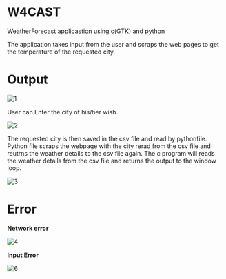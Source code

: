 # W4CAST
WeatherForecast applicastion using c(GTK) and python

  The application takes input from the user and scraps the web pages to get the temperature of the requested city.
  
 # Output
 



   ![1](https://user-images.githubusercontent.com/118742334/224647845-6110c97d-2887-42a3-9251-333d17dbb381.png)



  User can Enter the city of his/her wish.


   ![2](https://user-images.githubusercontent.com/118742334/224648322-0db8d518-571b-4794-adc1-ab58d2243de7.png)





  The requested city is then saved in the csv file and read by pythonfile. Python file scraps the webpage with the city rerad from the csv file and reutrns the weather details to the csv file again. The c program will reads the weather details from the csv file and returns the output to the window loop.
  
  
  
  
   ![3](https://user-images.githubusercontent.com/118742334/224648920-4ec2c5e0-cfe1-4d8e-9087-0708befb22e4.png)
   
  # Error
  
  **Network error**
  
  
  ![4](https://user-images.githubusercontent.com/118742334/224653493-ef90dc22-44b1-4da7-97a3-bc328bce29c1.png)

    
    
   **Input Error**

  

   ![6](https://user-images.githubusercontent.com/118742334/224692706-116a39cb-4551-486b-8bbe-142f38bb0a15.png)

    
  
